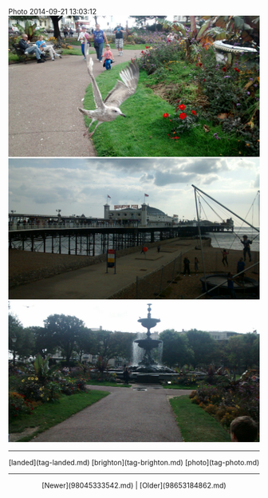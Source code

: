 <!--
title: Photo 2014-09-21 13
date: 2020-06-28T14:38:48.480Z
tags: landed, brighton, photo
-->

Photo 2014-09-21 13:03:12
![](98051040887-0.jpg)
![](98051040887-1.jpg)
![](98051040887-2.jpg)

<!--BOTTOM-POST-NAVIGATION-->
---

<center>[landed](tag-landed.md) [brighton](tag-brighton.md) [photo](tag-photo.md)</center>

---

<center>[Newer](98045333542.md) | [Older](98653184862.md)</center>